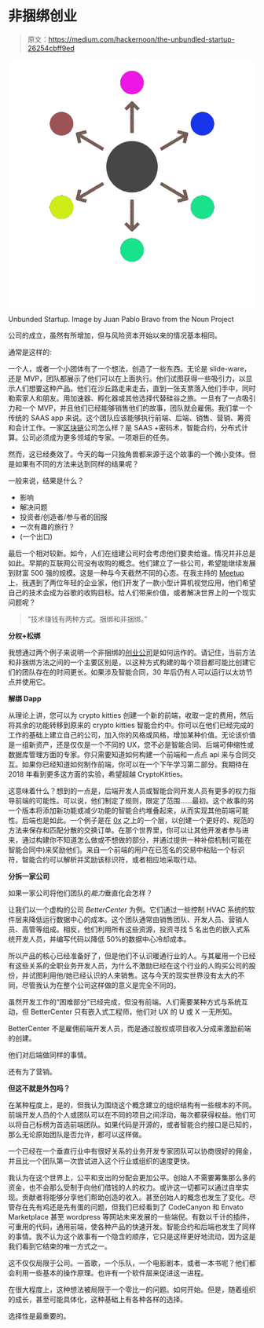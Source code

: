# 非捆绑创业

> 原文：<https://medium.com/hackernoon/the-unbundled-startup-26254cbff9ed>

![](img/e4ef29c0bc20fd5f771aa85e32b8c808.png)

Unbunded Startup. Image by Juan Pablo Bravo from the Noun Project

公司的成立，虽然有所增加，但与风险资本开始以来的情况基本相同。

通常是这样的:

一个人，或者一个小团体有了一个想法，创造了一些东西。无论是 slide-ware，还是 MVP，团队都展示了他们可以在上面执行。他们试图获得一些吸引力，以显示人们想要这种产品。他们在沙丘路走来走去，直到一张支票落入他们手中，同时勒索家人和朋友。用加速器、孵化器或其他选择代替硅谷之旅。一旦有了一点吸引力和一个 MVP，并且他们已经能够销售他们的故事，团队就会雇佣。我们拿一个传统的 SAAS app 来说。这个团队应该能够执行前端、后端、销售、营销、筹资和会计工作。一家[区块链](https://hackernoon.com/tagged/blockchain)公司怎么样？是 SAAS +密码术，智能合约，分布式计算。公司必须成为更多领域的专家。一项艰巨的任务。

然而，这已经奏效了。今天的每一只独角兽都来源于这个故事的一个微小变体。但是如果有不同的方法来达到同样的结果呢？

一般来说，结果是什么？

*   影响
*   解决问题
*   投资者/创造者/参与者的回报
*   一次有趣的旅行？
*   (一个出口)

最后一个相对较新。如今，人们在组建公司时会考虑他们要卖给谁。情况并非总是如此。早期的互联网公司没有收购的概念。他们建立了一些公司，希望能继续发展到财富 500 强的规模。这是一种与今天截然不同的心态。在我主持的 [Meetup](https://www.meetup.com/Decentralization-and-Venture-Capital) 上，我遇到了两位年轻的企业家，他们开发了一款小型计算机视觉应用，他们希望自己的技术会成为谷歌的收购目标。给人们带来价值，或者解决世界上的一个现实问题呢？

> “技术赚钱有两种方式。捆绑和非捆绑。”

**分权+松绑**

我想通过两个例子来说明一个非捆绑的[创业公司](https://hackernoon.com/tagged/blockchain)是如何运作的。请记住，当前方法和非捆绑方法之间的一个主要区别是，以这种方式构建的每个项目都可能比创建它们的团队存在的时间更长。如果涉及智能合同，30 年后仍有人可以运行以太坊节点并使用它。

**解绑 Dapp**

从理论上讲，您可以为 crypto kitties 创建一个新的前端，收取一定的费用，然后将其余的功能转移到原来的 crypto kitties 智能合约中。你可以在他们已经完成的工作的基础上建立自己的公司，加入你的风格或风格，增加某种价值。无论该价值是一组新资产，还是仅仅是一个不同的 UX，您不必是智能合同、后端可伸缩性或数据库管理方面的专家。你只需要知道如何构建一个前端和一点点 api 来与合同交互。如果你已经知道如何制作前端，你可以在一个下午学习第二部分。我期待在 2018 年看到更多这方面的实验，希望超越 CryptoKitties。

这意味着什么？想到的一点是，后端开发人员或智能合同开发人员有更多的权力指导前端的可能性。可以说，他们制定了规则，限定了范围……最初。这个故事的另一个版本将添加新功能或减少功能的智能合约堆叠起来，从而实现其他前端可能性。后端也是如此。一个例子是在 [0x](https://0xproject.com/) 之上的一个层，以创建一个更好的、规范的方法来保存和匹配分散的交换订单。在那个世界里，你可以让其他开发者参与进来，通过构建你不知道怎么做或不想做的部分，并通过提供一种补偿机制(可能在智能合同中)来奖励他们。来自一个前端的用户在已签名的交易中粘贴一个标识符，智能合约可以解析并奖励该标识符，或者相应地采取行动。

**分拆一家公司**

如果一家公司将他们团队的*能力*垂直化会怎样？

让我们以一个虚构的公司 *BetterCenter* 为例。它们通过一些控制 HVAC 系统的软件层来降低运行数据中心的成本。这个团队通常由销售团队、开发人员、营销人员、高管等组成。相反，他们利用所有这些资源，投资寻找 5 名出色的嵌入式系统开发人员，并编写代码以降低 50%的数据中心冷却成本。

所以产品的核心已经准备好了，但是他们不认识暖通行业的人。与其雇用一个已经有这些关系的全职业务开发人员，为什么不激励已经在这个行业的人购买公司的股份，并试图利用他/她已经认识的人来销售。这与今天的现实世界没有太大的不同，尽管我认为在整个公司这样做的意义是完全不同的。

虽然开发工作的“困难部分”已经完成，但没有前端。人们需要某种方式与系统互动，但 BetterCenter 只有嵌入式工程师，他们对 UX 的 U 或 X 一无所知。

BetterCenter 不是雇佣前端开发人员，而是通过股权或项目收入分成来激励前端的创建。

他们对后端做同样的事情。

还有为了营销。

**但这不就是外包吗？**

在某种程度上，是的，但我认为围绕这个概念建立的组织结构有一些根本的不同。前端开发人员的个人或团队可以在不同的项目之间浮动，每次都获得权益。他们可以将自己标榜为首选前端团队。如果代码是开源的，或者智能合约接口是已知的，那么无论原始团队是否允许，都可以这样做。

一个已经在一个垂直行业中有很好关系的业务开发专家团队可以协商很好的佣金，并且比一个团队第一次尝试进入这个行业或组织的速度更快。

我认为在这个世界上，公平和支出的分配会更加公平。创始人不需要筹集那么多的资金，也不会那么受制于向他们借钱的人的权力。或许这一切都可以通过自举实现。贡献者将能够分享他们帮助创造的收入。甚至创始人的概念也发生了变化。尽管存在先有鸡还是先有蛋的问题，但我们已经看到了 CodeCanyon 和 Envato Marketplace 甚至 wordpress 等网站未来发展的一些端倪。有数以千计的插件，可重用的代码，通用前端，使各种产品的快速开发。智能合约和后端也发生了同样的事情。我不认为这个故事有一个隐含的顺序，它只是这样更好地流动，因为这是我们看到它结束的唯一方式之一。

这不仅仅局限于公司。一首歌，一个乐队，一个电影剧本，或者一本书呢？他们都会利用一些基本的操作原理。也许有一个软件层来促进这一进程。

在很大程度上，这种想法被局限于一个零比一的问题。如何开始。但是，随着组织的成长，甚至可能具体化，这种基础上有各种各样的选择。

选择性是最重要的。